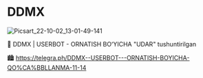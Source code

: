 # DDMX
![Picsart_22-10-02_13-01-49-141](https://t.me/botuchundasturlar/32)

👾 DDMX | USERBOT - ORNATISH BOʻYICHA "UDAR" tushuntirilgan


🏙 https://telegra.ph/DDMX--USERBOT---ORNATISH-BOYICHA-QO%CA%BBLLANMA-11-14

